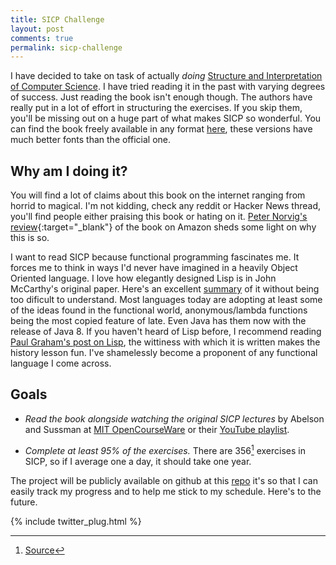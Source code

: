 ```yaml
---
title: SICP Challenge
layout: post
comments: true
permalink: sicp-challenge
---
```


I have decided to take on task of actually <em>doing</em> [Structure and Interpretation of Computer Science](https://mitpress.mit.edu/books/structure-and-interpretation-computer-programs). I have tried reading it in the past with varying degrees of success. Just reading the book isn't enough though. The authors have really put in a lot of effort in structuring the exercises. If you skip them, you'll be missing out on a huge part of what makes SICP so wonderful. You can find the book freely available in any format [here](https://github.com/sarabander), these versions have much better fonts than the official one.

## Why am I doing it?

You will find a lot of claims about this book on the internet ranging from horrid to magical. I'm not kidding, check any reddit or Hacker News thread, you'll find people either praising this book or hating on it. [Peter Norvig's review](http://www.amazon.com/review/R403HR4VL71K8/ref=cm_cr_dp_title?ie=UTF8&ASIN=0262510871&channel=detail-glance&nodeID=283155&store=books){:target="_blank"} of the book on Amazon sheds some light on why this is so.

I want to read SICP because functional programming fascinates me. It forces me to think in ways I'd never have imagined in a heavily Object Oriented language. I love how elegantly designed Lisp is in John McCarthy's original paper. Here's an excellent [summary](http://swizec.com/blog/the-birth-of-lisp-a-summary-of-john-mccarthys-original-paper/swizec/5075) of it without being too dificult to understand. Most languages today are adopting at least some of the ideas found in the functional world, anonymous/lambda functions being the most copied feature of late. Even Java has them now with the release of Java 8. If you haven't heard of Lisp before, I recommend reading [Paul Graham's post on Lisp](http://www.paulgraham.com/icad.html), the wittiness with which it is written makes the history lesson fun. I've shamelessly become a proponent of any functional language I come across.

## Goals

* <em>Read the book alongside watching the original SICP lectures</em> by Abelson and Sussman at [MIT OpenCourseWare](http://ocw.mit.edu/courses/electrical-engineering-and-computer-science/6-001-structure-and-interpretation-of-computer-programs-spring-2005/video-lectures/) or their [YouTube playlist](https://www.youtube.com/playlist?list=PLE18841CABEA24090).

* <em>Complete at least 95% of the exercises.</em> There are 356[^fn-footnote] exercises in SICP, so if I average one a day, it should take one year.

The project will be publicly available on github at this [repo](https://github.com/louisnow/Scheme_SICP) it's so that I can easily track my progress and  to help me stick to my schedule. Here's to the future. 


[^fn-footnote]: [Source](http://eli.thegreenplace.net/2008/04/18/sicp-conclusion)

{% include twitter_plug.html %}